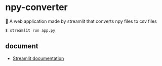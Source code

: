 # npy-converter

👑 A web application made by streamlit that converts npy files to csv files

```sh
$ streamlit run app.py
```

## document

- [Streamlit documentation](https://docs.streamlit.io/)
